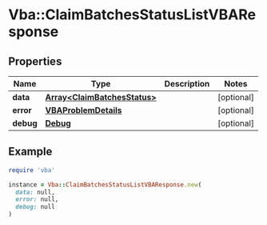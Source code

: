 # Vba::ClaimBatchesStatusListVBAResponse

## Properties

| Name | Type | Description | Notes |
| ---- | ---- | ----------- | ----- |
| **data** | [**Array&lt;ClaimBatchesStatus&gt;**](ClaimBatchesStatus.md) |  | [optional] |
| **error** | [**VBAProblemDetails**](VBAProblemDetails.md) |  | [optional] |
| **debug** | [**Debug**](Debug.md) |  | [optional] |

## Example

```ruby
require 'vba'

instance = Vba::ClaimBatchesStatusListVBAResponse.new(
  data: null,
  error: null,
  debug: null
)
```

